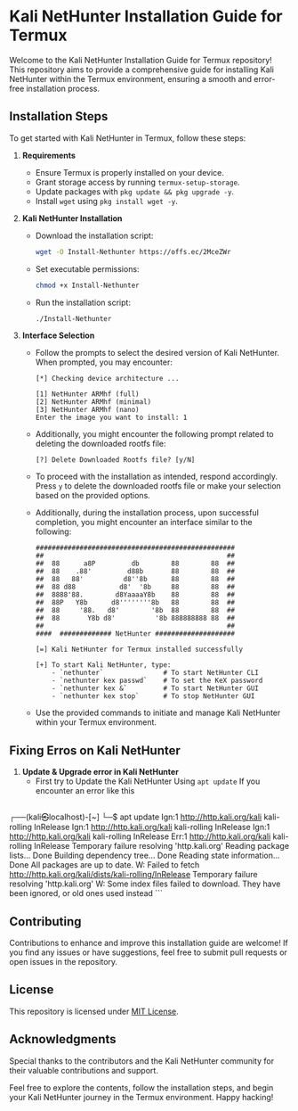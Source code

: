 # Kali NetHunter Installation Guide for Termux

Welcome to the Kali NetHunter Installation Guide for Termux repository! This repository aims to provide a comprehensive guide for installing Kali NetHunter within the Termux environment, ensuring a smooth and error-free installation process.

## Installation Steps

To get started with Kali NetHunter in Termux, follow these steps:

1. **Requirements**
    - Ensure Termux is properly installed on your device.
    - Grant storage access by running
      `termux-setup-storage`.
    - Update packages with
      `pkg update && pkg upgrade -y`.
    - Install `wget` using
      `pkg install wget -y`.

2. **Kali NetHunter Installation**
    - Download the installation script:
      ```bash
      wget -O Install-Nethunter https://offs.ec/2MceZWr
      ```
    - Set executable permissions:
      ```bash
      chmod +x Install-Nethunter
      ```
    - Run the installation script:
      ```bash
      ./Install-Nethunter
      ```

3. **Interface Selection**
    - Follow the prompts to select the desired version of Kali NetHunter. When prompted, you may encounter:
    
      ```
      [*] Checking device architecture ... 

      [1] NetHunter ARMhf (full)
      [2] NetHunter ARMhf (minimal)
      [3] NetHunter ARMhf (nano)
      Enter the image you want to install: 1
      ```
    
    - Additionally, you might encounter the following prompt related to deleting the downloaded rootfs file:
    
      ```
      [?] Delete Downloaded Rootfs file? [y/N]
      ```
    
    - To proceed with the installation as intended, respond accordingly. Press `y` to delete the downloaded rootfs file or make your selection based on the provided options.

    - Additionally, during the installation process, upon successful completion, you might encounter an interface similar to the following:

      ```
      ##################################################
      ##                                              ##
      ##  88      a8P         db        88        88  ##
      ##  88    .88'         d88b       88        88  ##
      ##  88   88'          d8''8b      88        88  ##
      ##  88 d88           d8'  '8b     88        88  ##
      ##  8888'88.        d8YaaaaY8b    88        88  ##
      ##  88P   Y8b      d8''''''''8b   88        88  ##
      ##  88     '88.   d8'        '8b  88        88  ##
      ##  88       Y8b d8'          '8b 888888888 88  ##
      ##                                              ##
      ####  ############# NetHunter ####################
      
      [=] Kali NetHunter for Termux installed successfully
      
      [+] To start Kali NetHunter, type:
          - `nethunter`               # To start NetHunter CLI
          - `nethunter kex passwd`    # To set the KeX password
          - `nethunter kex &`         # To start NetHunter GUI
          - `nethunter kex stop`      # To stop NetHunter GUI
      ```

    - Use the provided commands to initiate and manage Kali NetHunter within your Termux environment.

## Fixing Erros on Kali NetHunter
1. **Update & Upgrade error in Kali NetHunter**
   - First try to Update the Kali NetHunter Using `apt update` If you encounter an error like this
     ```bash
┌──(kali㉿localhost)-[~]
└─$ apt update
Ign:1 http://http.kali.org/kali kali-rolling InRelease
Ign:1 http://http.kali.org/kali kali-rolling InRelease
Ign:1 http://http.kali.org/kali kali-rolling InRelease     Err:1 http://http.kali.org/kali kali-rolling InRelease
  Temporary failure resolving 'http.kali.org'
Reading package lists... Done
Building dependency tree... Done
Reading state information... Done
All packages are up to date.
W: Failed to fetch http://http.kali.org/kali/dists/kali-rolling/InRelease  Temporary failure resolving 'http.kali.org'
W: Some index files failed to download. They have been ignored, or old ones used instead
     ```

## Contributing

Contributions to enhance and improve this installation guide are welcome! If you find any issues or have suggestions, feel free to submit pull requests or open issues in the repository.

## License

This repository is licensed under [MIT License](LICENSE).

## Acknowledgments

Special thanks to the contributors and the Kali NetHunter community for their valuable contributions and support.

Feel free to explore the contents, follow the installation steps, and begin your Kali NetHunter journey in the Termux environment. Happy hacking!
